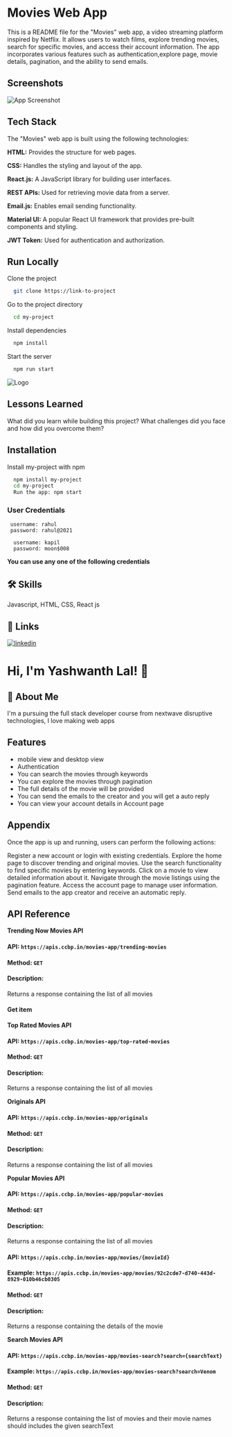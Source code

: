 # Movies Web App


This is a README file for the "Movies" web app, a video streaming platform inspired by Netflix. It allows users to watch films, explore trending movies, search for specific movies, and access their account information. The app incorporates various features such as authentication,explore page, movie details, pagination, and the ability to send emails.


## Screenshots

![App Screenshot](http://res.cloudinary.com/yash9676/image/upload/v1687326822/moviesAppMiniProjectCCBP/Screenshot_14_x5cre9.png)


## Tech Stack

The "Movies" web app is built using the following technologies:

**HTML:** Provides the structure for web pages.

**CSS:** Handles the styling and layout of the app.

**React.js:** A JavaScript library for building user interfaces.

**REST APIs:** Used for retrieving movie data from a server.

**Email.js:** Enables email sending functionality.

**Material UI:** A popular React UI framework that provides pre-built components and styling.

**JWT Token:** Used for authentication and authorization.


## Run Locally

Clone the project

```bash
  git clone https://link-to-project
```

Go to the project directory

```bash
  cd my-project
```

Install dependencies

```bash
  npm install
```

Start the server

```bash
  npm run start
```


![Logo](https://res.cloudinary.com/yash9676/image/upload/v1686221353/moviesAppMiniProjectCCBP/Group_7399MoviesLogo_zupf50.png)


## Lessons Learned

What did you learn while building this project? What challenges did you face and how did you overcome them?


## Installation

Install my-project with npm

```bash
  npm install my-project
  cd my-project
  Run the app: npm start
```
    

### User Credentials


```text
 username: rahul
 password: rahul@2021
```

```text
  username: kapil
  password: moon$008
```


**You can use any one of the following credentials**
## 🛠 Skills
Javascript, HTML, CSS, React js


## 🔗 Links

[![linkedin](https://img.shields.io/badge/linkedin-0A66C2?style=for-the-badge&logo=linkedin&logoColor=white)](https://www.linkedin.com/in/yashwanth-lal/)



# Hi, I'm Yashwanth Lal! 👋


## 🚀 About Me
I'm a pursuing the full stack developer course from nextwave disruptive technologies,
I love making web apps 

## Features

- mobile view and desktop view
- Authentication 
- You can search the movies through keywords
- You can explore the movies through pagination
- The full details of the movie will be provided
- You can send the emails to the creator and you will get a auto reply
- You can view your account details in Account page


## Appendix

Once the app is up and running, users can perform the following actions:

Register a new account or login with existing credentials.
Explore the home page to discover trending and original movies.
Use the search functionality to find specific movies by entering keywords.
Click on a movie to view detailed information about it.
Navigate through the movie listings using the pagination feature.
Access the account page to manage user information.
Send emails to the app creator and receive an automatic reply.


## API Reference

**Trending Now Movies API**

#### API: `https://apis.ccbp.in/movies-app/trending-movies`

#### Method: `GET`

#### Description:

Returns a response containing the list of all movies

#### Get item

**Top Rated Movies API**

#### API: `https://apis.ccbp.in/movies-app/top-rated-movies`

#### Method: `GET`

#### Description:

Returns a response containing the list of all movies

**Originals API**

#### API: `https://apis.ccbp.in/movies-app/originals`

#### Method: `GET`

#### Description:

Returns a response containing the list of all movies

**Popular Movies API**

#### API: `https://apis.ccbp.in/movies-app/popular-movies`

#### Method: `GET`

#### Description:

Returns a response containing the list of all movies

#### API: `https://apis.ccbp.in/movies-app/movies/{movieId}`

#### Example: `https://apis.ccbp.in/movies-app/movies/92c2cde7-d740-443d-8929-010b46cb0305`

#### Method: `GET`

#### Description:

Returns a response containing the details of the movie

**Search Movies API**

#### API: `https://apis.ccbp.in/movies-app/movies-search?search={searchText}`

#### Example: `https://apis.ccbp.in/movies-app/movies-search?search=Venom`

#### Method: `GET`

#### Description:

Returns a response containing the list of movies and their movie names should includes the given searchText
